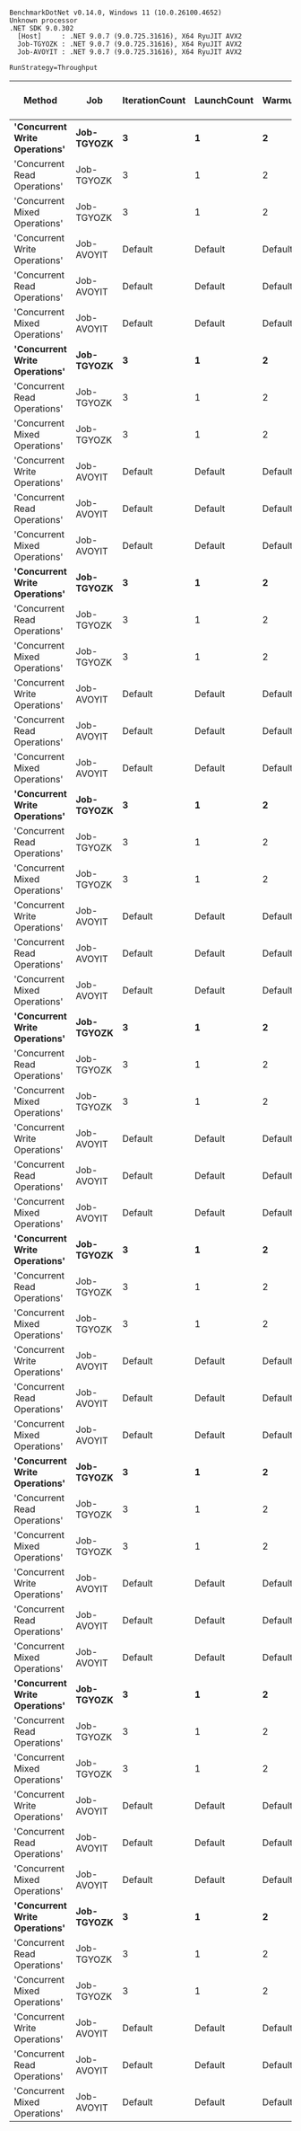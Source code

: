```

BenchmarkDotNet v0.14.0, Windows 11 (10.0.26100.4652)
Unknown processor
.NET SDK 9.0.302
  [Host]     : .NET 9.0.7 (9.0.725.31616), X64 RyuJIT AVX2
  Job-TGYOZK : .NET 9.0.7 (9.0.725.31616), X64 RyuJIT AVX2
  Job-AVOYIT : .NET 9.0.7 (9.0.725.31616), X64 RyuJIT AVX2

RunStrategy=Throughput  

```
| Method                        | Job        | IterationCount | LaunchCount | WarmupCount | OperationCount | PayloadSize | ProviderType | ThreadCount | Mean            | Error            | StdDev         | Median          | Completed Work Items | Lock Contentions | Gen0      | Gen1      | Gen2      | Allocated     |
|------------------------------ |----------- |--------------- |------------ |------------ |--------------- |------------ |------------- |------------ |----------------:|-----------------:|---------------:|----------------:|---------------------:|-----------------:|----------:|----------:|----------:|--------------:|
| **&#39;Concurrent Write Operations&#39;** | **Job-TGYOZK** | **3**              | **1**           | **2**           | **100**            | **Large**       | **FileSystem**   | **4**           |   **341,018.47 μs** |   **167,700.195 μs** |   **9,192.214 μs** |   **344,483.20 μs** |             **203.0000** |                **-** |         **-** |         **-** |         **-** | **2443756.05 KB** |
| &#39;Concurrent Read Operations&#39;  | Job-TGYOZK | 3              | 1           | 2           | 100            | Large       | FileSystem   | 4           | 1,342,669.07 μs | 5,841,657.180 μs | 320,200.943 μs | 1,160,975.50 μs |             403.0000 |                - | 4000.0000 | 4000.0000 | 4000.0000 | 8162414.94 KB |
| &#39;Concurrent Mixed Operations&#39; | Job-TGYOZK | 3              | 1           | 2           | 100            | Large       | FileSystem   | 4           |   757,151.47 μs |   508,086.830 μs |  27,849.954 μs |   753,729.70 μs |             289.0000 |                - | 2000.0000 | 2000.0000 | 2000.0000 | 5476154.77 KB |
| &#39;Concurrent Write Operations&#39; | Job-AVOYIT | Default        | Default     | Default     | 100            | Large       | FileSystem   | 4           |   477,049.34 μs |    10,338.057 μs |  30,319.733 μs |   480,355.20 μs |             202.5000 |                - | 1000.0000 | 1000.0000 | 1000.0000 | 2443762.03 KB |
| &#39;Concurrent Read Operations&#39;  | Job-AVOYIT | Default        | Default     | Default     | 100            | Large       | FileSystem   | 4           | 1,995,981.27 μs |    38,842.633 μs |  58,137.829 μs | 1,997,508.00 μs |             402.0000 |                - | 4000.0000 | 4000.0000 | 4000.0000 |  8162447.2 KB |
| &#39;Concurrent Mixed Operations&#39; | Job-AVOYIT | Default        | Default     | Default     | 100            | Large       | FileSystem   | 4           | 1,193,727.21 μs |    23,794.624 μs |  60,994.722 μs | 1,194,658.90 μs |             273.0000 |           1.0000 | 2000.0000 | 2000.0000 | 2000.0000 | 5476140.85 KB |
| **&#39;Concurrent Write Operations&#39;** | **Job-TGYOZK** | **3**              | **1**           | **2**           | **100**            | **Large**       | **InMemory**     | **4**           |       **304.58 μs** |       **150.624 μs** |       **8.256 μs** |       **300.39 μs** |               **4.0000** |           **4.8745** |    **0.9766** |         **-** |         **-** |      **18.45 KB** |
| &#39;Concurrent Read Operations&#39;  | Job-TGYOZK | 3              | 1           | 2           | 100            | Large       | InMemory     | 4           |       273.98 μs |        17.846 μs |       0.978 μs |       274.18 μs |               4.0000 |           0.0103 |    0.9766 |         - |         - |       25.5 KB |
| &#39;Concurrent Mixed Operations&#39; | Job-TGYOZK | 3              | 1           | 2           | 100            | Large       | InMemory     | 4           |       243.25 μs |       105.915 μs |       5.806 μs |       241.37 μs |               4.0000 |           1.1763 |    0.9766 |         - |         - |      20.96 KB |
| &#39;Concurrent Write Operations&#39; | Job-AVOYIT | Default        | Default     | Default     | 100            | Large       | InMemory     | 4           |       151.49 μs |         2.597 μs |       2.887 μs |       152.30 μs |               4.0000 |           0.1536 |    0.9766 |         - |         - |      18.45 KB |
| &#39;Concurrent Read Operations&#39;  | Job-AVOYIT | Default        | Default     | Default     | 100            | Large       | InMemory     | 4           |       274.71 μs |         1.143 μs |       1.070 μs |       274.47 μs |               4.0000 |           0.0068 |    0.9766 |         - |         - |      25.51 KB |
| &#39;Concurrent Mixed Operations&#39; | Job-AVOYIT | Default        | Default     | Default     | 100            | Large       | InMemory     | 4           |       245.76 μs |         3.913 μs |       3.660 μs |       244.68 μs |               4.0000 |           1.2964 |    0.9766 |         - |         - |      20.96 KB |
| **&#39;Concurrent Write Operations&#39;** | **Job-TGYOZK** | **3**              | **1**           | **2**           | **100**            | **Large**       | **SQLite**       | **4**           | **1,044,653.90 μs** |   **210,726.644 μs** |  **11,550.638 μs** | **1,042,282.50 μs** |               **4.0000** |                **-** |         **-** |         **-** |         **-** |  **2443569.1 KB** |
| &#39;Concurrent Read Operations&#39;  | Job-TGYOZK | 3              | 1           | 2           | 100            | Large       | SQLite       | 4           | 2,209,980.53 μs |   400,971.701 μs |  21,978.612 μs | 2,205,178.00 μs |               4.0000 |                - | 4000.0000 | 4000.0000 | 4000.0000 |    7673809 KB |
| &#39;Concurrent Mixed Operations&#39; | Job-TGYOZK | 3              | 1           | 2           | 100            | Large       | SQLite       | 4           | 1,946,724.00 μs |   735,523.229 μs |  40,316.510 μs | 1,966,184.40 μs |               4.0000 |                - | 2000.0000 | 2000.0000 | 2000.0000 | 5277785.26 KB |
| &#39;Concurrent Write Operations&#39; | Job-AVOYIT | Default        | Default     | Default     | 100            | Large       | SQLite       | 4           | 1,521,899.80 μs |    30,418.042 μs |  89,688.290 μs | 1,499,748.50 μs |               4.0000 |                - |         - |         - |         - | 2443567.46 KB |
| &#39;Concurrent Read Operations&#39;  | Job-AVOYIT | Default        | Default     | Default     | 100            | Large       | SQLite       | 4           | 3,411,622.25 μs |    69,988.504 μs | 206,362.699 μs | 3,416,988.75 μs |               4.0000 |           1.0000 | 4000.0000 | 4000.0000 | 4000.0000 |  7673811.3 KB |
| &#39;Concurrent Mixed Operations&#39; | Job-AVOYIT | Default        | Default     | Default     | 100            | Large       | SQLite       | 4           | 2,554,167.32 μs |    56,320.363 μs | 166,061.874 μs | 2,547,777.45 μs |               4.0000 |                - | 2000.0000 | 2000.0000 | 2000.0000 | 5225485.12 KB |
| **&#39;Concurrent Write Operations&#39;** | **Job-TGYOZK** | **3**              | **1**           | **2**           | **100**            | **Medium**      | **FileSystem**   | **4**           |    **69,427.10 μs** |    **24,894.060 μs** |   **1,364.527 μs** |    **69,763.20 μs** |             **204.0000** |                **-** |  **285.7143** |         **-** |         **-** |    **7231.44 KB** |
| &#39;Concurrent Read Operations&#39;  | Job-TGYOZK | 3              | 1           | 2           | 100            | Medium      | FileSystem   | 4           |   165,601.68 μs |   533,769.350 μs |  29,257.699 μs |   152,849.98 μs |             403.2500 |                - | 1000.0000 |  250.0000 |         - |   18930.36 KB |
| &#39;Concurrent Mixed Operations&#39; | Job-TGYOZK | 3              | 1           | 2           | 100            | Medium      | FileSystem   | 4           |   103,102.82 μs |    92,373.367 μs |   5,063.296 μs |   104,161.15 μs |             287.5000 |                - |  500.0000 |         - |         - |   12981.84 KB |
| &#39;Concurrent Write Operations&#39; | Job-AVOYIT | Default        | Default     | Default     | 100            | Medium      | FileSystem   | 4           |    77,136.78 μs |     1,520.257 μs |   2,929.020 μs |    76,626.76 μs |             204.0000 |           0.1250 |  375.0000 |         - |         - |    7231.37 KB |
| &#39;Concurrent Read Operations&#39;  | Job-AVOYIT | Default        | Default     | Default     | 100            | Medium      | FileSystem   | 4           |   101,179.75 μs |     4,218.402 μs |  11,186.605 μs |    97,927.77 μs |             403.7500 |                - | 1000.0000 |  250.0000 |         - |   18930.45 KB |
| &#39;Concurrent Mixed Operations&#39; | Job-AVOYIT | Default        | Default     | Default     | 100            | Medium      | FileSystem   | 4           |    68,410.83 μs |     1,409.445 μs |   4,043.962 μs |    67,145.05 μs |             287.5000 |                - |  625.0000 |  125.0000 |         - |   12995.65 KB |
| **&#39;Concurrent Write Operations&#39;** | **Job-TGYOZK** | **3**              | **1**           | **2**           | **100**            | **Medium**      | **InMemory**     | **4**           |        **81.55 μs** |        **33.353 μs** |       **1.828 μs** |        **81.22 μs** |               **4.0000** |           **0.1093** |    **0.9766** |         **-** |         **-** |      **18.45 KB** |
| &#39;Concurrent Read Operations&#39;  | Job-TGYOZK | 3              | 1           | 2           | 100            | Medium      | InMemory     | 4           |       273.77 μs |         3.128 μs |       0.171 μs |       273.85 μs |               4.0000 |                - |    0.9766 |         - |         - |      25.51 KB |
| &#39;Concurrent Mixed Operations&#39; | Job-TGYOZK | 3              | 1           | 2           | 100            | Medium      | InMemory     | 4           |       235.82 μs |        81.811 μs |       4.484 μs |       235.06 μs |               4.0000 |           1.4451 |    0.9766 |         - |         - |      20.97 KB |
| &#39;Concurrent Write Operations&#39; | Job-AVOYIT | Default        | Default     | Default     | 100            | Medium      | InMemory     | 4           |       106.69 μs |         1.032 μs |       0.965 μs |       106.77 μs |               4.0000 |           0.6145 |    0.9766 |         - |         - |      18.44 KB |
| &#39;Concurrent Read Operations&#39;  | Job-AVOYIT | Default        | Default     | Default     | 100            | Medium      | InMemory     | 4           |       272.72 μs |         0.720 μs |       0.638 μs |       272.68 μs |               4.0000 |           0.0093 |    0.9766 |         - |         - |       25.5 KB |
| &#39;Concurrent Mixed Operations&#39; | Job-AVOYIT | Default        | Default     | Default     | 100            | Medium      | InMemory     | 4           |       245.31 μs |         1.702 μs |       1.592 μs |       246.15 μs |               4.0000 |           1.4441 |    0.9766 |         - |         - |      20.95 KB |
| **&#39;Concurrent Write Operations&#39;** | **Job-TGYOZK** | **3**              | **1**           | **2**           | **100**            | **Medium**      | **SQLite**       | **4**           |   **198,875.41 μs** |   **103,702.776 μs** |   **5,684.299 μs** |   **197,413.43 μs** |               **4.0000** |                **-** |  **333.3333** |         **-** |         **-** |    **7044.53 KB** |
| &#39;Concurrent Read Operations&#39;  | Job-TGYOZK | 3              | 1           | 2           | 100            | Medium      | SQLite       | 4           |   203,592.64 μs |    41,873.437 μs |   2,295.224 μs |   203,140.10 μs |               4.0000 |                - |  666.6667 |         - |         - |   17636.97 KB |
| &#39;Concurrent Mixed Operations&#39; | Job-TGYOZK | 3              | 1           | 2           | 100            | Medium      | SQLite       | 4           |   389,856.67 μs | 1,624,735.548 μs |  89,057.238 μs |   437,301.90 μs |               4.0000 |                - |         - |         - |         - |   12150.14 KB |
| &#39;Concurrent Write Operations&#39; | Job-AVOYIT | Default        | Default     | Default     | 100            | Medium      | SQLite       | 4           |   195,578.12 μs |     3,822.726 μs |   4,402.257 μs |   196,424.28 μs |               4.0000 |                - |  333.3333 |         - |         - |    7044.51 KB |
| &#39;Concurrent Read Operations&#39;  | Job-AVOYIT | Default        | Default     | Default     | 100            | Medium      | SQLite       | 4           |   196,601.63 μs |     3,836.519 μs |   5,742.322 μs |   195,545.55 μs |               4.0000 |                - |  666.6667 |         - |         - |   17637.08 KB |
| &#39;Concurrent Mixed Operations&#39; | Job-AVOYIT | Default        | Default     | Default     | 100            | Medium      | SQLite       | 4           |   394,376.27 μs |    30,785.194 μs |  90,770.846 μs |   439,617.70 μs |               4.0000 |                - |         - |         - |         - |   12046.07 KB |
| **&#39;Concurrent Write Operations&#39;** | **Job-TGYOZK** | **3**              | **1**           | **2**           | **100**            | **Small**       | **FileSystem**   | **4**           |    **56,514.83 μs** |    **20,039.882 μs** |   **1,098.454 μs** |    **56,127.52 μs** |             **104.0000** |                **-** |  **111.1111** |         **-** |         **-** |    **1819.88 KB** |
| &#39;Concurrent Read Operations&#39;  | Job-TGYOZK | 3              | 1           | 2           | 100            | Small       | FileSystem   | 4           |    87,984.74 μs |    87,938.458 μs |   4,820.204 μs |    87,175.62 μs |             304.0000 |                - |         - |         - |         - |    3917.11 KB |
| &#39;Concurrent Mixed Operations&#39; | Job-TGYOZK | 3              | 1           | 2           | 100            | Small       | FileSystem   | 4           |    82,263.04 μs |   220,601.833 μs |  12,091.931 μs |    85,508.91 μs |             209.2500 |                - |  125.0000 |         - |         - |    2765.73 KB |
| &#39;Concurrent Write Operations&#39; | Job-AVOYIT | Default        | Default     | Default     | 100            | Small       | FileSystem   | 4           |    56,633.30 μs |     1,730.661 μs |   4,937.675 μs |    56,466.01 μs |             104.0000 |                - |  111.1111 |         - |         - |    1819.91 KB |
| &#39;Concurrent Read Operations&#39;  | Job-AVOYIT | Default        | Default     | Default     | 100            | Small       | FileSystem   | 4           |    92,540.26 μs |     3,685.213 μs |  10,573.568 μs |    90,322.20 μs |             304.0000 |                - |  200.0000 |         - |         - |    3916.96 KB |
| &#39;Concurrent Mixed Operations&#39; | Job-AVOYIT | Default        | Default     | Default     | 100            | Small       | FileSystem   | 4           |    66,901.84 μs |     2,065.855 μs |   6,026.197 μs |    66,573.05 μs |             210.0000 |                - |  125.0000 |         - |         - |    2770.65 KB |
| **&#39;Concurrent Write Operations&#39;** | **Job-TGYOZK** | **3**              | **1**           | **2**           | **100**            | **Small**       | **InMemory**     | **4**           |       **287.95 μs** |        **35.776 μs** |       **1.961 μs** |       **287.81 μs** |               **4.0000** |           **7.7534** |    **0.9766** |         **-** |         **-** |      **18.45 KB** |
| &#39;Concurrent Read Operations&#39;  | Job-TGYOZK | 3              | 1           | 2           | 100            | Small       | InMemory     | 4           |       273.33 μs |         4.419 μs |       0.242 μs |       273.21 μs |               4.0000 |           0.0029 |    0.9766 |         - |         - |      25.51 KB |
| &#39;Concurrent Mixed Operations&#39; | Job-TGYOZK | 3              | 1           | 2           | 100            | Small       | InMemory     | 4           |       238.14 μs |        17.848 μs |       0.978 μs |       237.64 μs |               4.0000 |           1.5364 |    0.9766 |         - |         - |      20.97 KB |
| &#39;Concurrent Write Operations&#39; | Job-AVOYIT | Default        | Default     | Default     | 100            | Small       | InMemory     | 4           |       290.68 μs |         5.439 μs |       5.342 μs |       290.56 μs |               4.0000 |           4.0728 |    0.9766 |         - |         - |      18.45 KB |
| &#39;Concurrent Read Operations&#39;  | Job-AVOYIT | Default        | Default     | Default     | 100            | Small       | InMemory     | 4           |       273.76 μs |         1.814 μs |       1.697 μs |       272.80 μs |               4.0000 |           0.0376 |    0.9766 |         - |         - |      25.48 KB |
| &#39;Concurrent Mixed Operations&#39; | Job-AVOYIT | Default        | Default     | Default     | 100            | Small       | InMemory     | 4           |       242.82 μs |         3.317 μs |       2.940 μs |       243.19 μs |               4.0000 |           1.3547 |    0.9766 |         - |         - |      20.96 KB |
| **&#39;Concurrent Write Operations&#39;** | **Job-TGYOZK** | **3**              | **1**           | **2**           | **100**            | **Small**       | **SQLite**       | **4**           |   **192,705.03 μs** |   **162,834.574 μs** |   **8,925.512 μs** |   **191,974.03 μs** |               **4.0000** |                **-** |         **-** |         **-** |         **-** |     **1292.1 KB** |
| &#39;Concurrent Read Operations&#39;  | Job-TGYOZK | 3              | 1           | 2           | 100            | Small       | SQLite       | 4           |   188,435.63 μs |    99,401.389 μs |   5,448.526 μs |   185,584.90 μs |               4.0000 |                - |         - |         - |         - |       2762 KB |
| &#39;Concurrent Mixed Operations&#39; | Job-TGYOZK | 3              | 1           | 2           | 100            | Small       | SQLite       | 4           |   291,081.30 μs |    88,849.085 μs |   4,870.118 μs |   289,407.90 μs |               4.0000 |                - |         - |         - |         - |    1975.48 KB |
| &#39;Concurrent Write Operations&#39; | Job-AVOYIT | Default        | Default     | Default     | 100            | Small       | SQLite       | 4           |   184,257.60 μs |     3,628.992 μs |   7,413.070 μs |   181,177.60 μs |               4.0000 |                - |         - |         - |         - |     1292.1 KB |
| &#39;Concurrent Read Operations&#39;  | Job-AVOYIT | Default        | Default     | Default     | 100            | Small       | SQLite       | 4           |   185,755.98 μs |     3,640.461 μs |   6,375.975 μs |   184,756.57 μs |               4.0000 |                - |         - |         - |         - |    2761.98 KB |
| &#39;Concurrent Mixed Operations&#39; | Job-AVOYIT | Default        | Default     | Default     | 100            | Small       | SQLite       | 4           |   329,998.60 μs |    17,809.108 μs |  52,510.560 μs |   298,560.70 μs |               4.0000 |                - |         - |         - |         - |    1961.58 KB |
